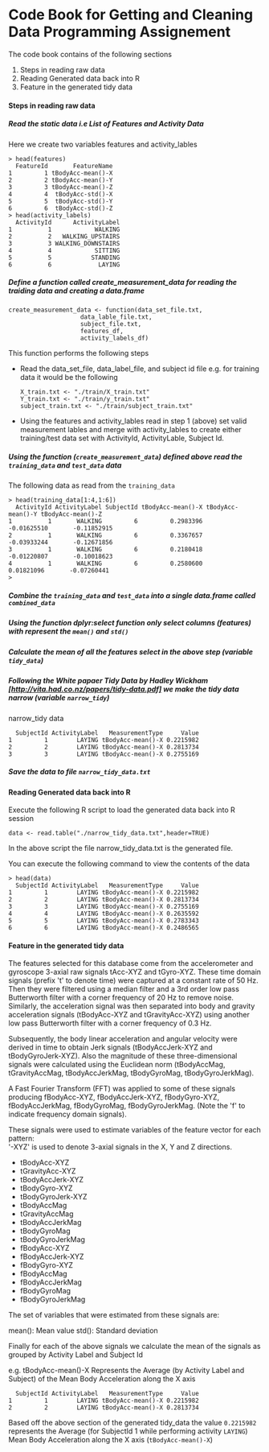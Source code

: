 Code Book for Getting and Cleaning Data Programming Assignement
================================================================

The code book contains of the following sections 
1. Steps in reading raw data 
2. Reading Generated data back into R
3. Feature in the generated tidy data


#### Steps in reading raw data 
##### Read the static data i.e List of Features and Activity Data
Here we create two variables features and activity_lables
```
> head(features)
  FeatureId       FeatureName
1         1 tBodyAcc-mean()-X
2         2 tBodyAcc-mean()-Y
3         3 tBodyAcc-mean()-Z
4         4  tBodyAcc-std()-X
5         5  tBodyAcc-std()-Y
6         6  tBodyAcc-std()-Z
> head(activity_labels)
  ActivityId      ActivityLabel
1          1            WALKING
2          2   WALKING_UPSTAIRS
3          3 WALKING_DOWNSTAIRS
4          4            SITTING
5          5           STANDING
6          6             LAYING
```
##### Define a function called create_measurement_data for reading the traiding data and creating a data.frame

```
create_measurement_data <- function(data_set_file.txt,
					data_lable_file.txt,
					subject_file.txt,
					features_df,
					activity_labels_df)
```
This function performs the following steps


  * Read the data_set_file, data_label_file, and subject id file
     e.g. for training data it would be the following 

	```
	X_train.txt <- "./train/X_train.txt"
	Y_train.txt <- "./train/y_train.txt"
	subject_train.txt <- "./train/subject_train.txt"
	```
	
  * Using the features and activity_lables read in step 1 (above) set valid measurement lables and merge with activity_lables to create either training/test data set with ActivityId, ActivityLable, Subject Id.

##### Using the function (`create_measurement_data`) defined above read the `training_data` and `test_data` data

The following data as read from the `training_data`

```
> head(training_data[1:4,1:6])
  ActivityId ActivityLabel SubjectId tBodyAcc-mean()-X tBodyAcc-mean()-Y tBodyAcc-mean()-Z
1          1       WALKING         6         0.2983396       -0.01625510       -0.11852915
2          1       WALKING         6         0.3367657       -0.03933244       -0.12671856
3          1       WALKING         6         0.2180418       -0.01220807       -0.10018623
4          1       WALKING         6         0.2580600        0.01821096       -0.07260441
> 

```
##### Combine the `training_data` and `test_data` into a single data.frame called `combined_data`
##### Using the function dplyr:select function only select columns (features) with represent the `mean()` and `std()`
##### Calculate the mean of all the features select in the above step (variable `tidy_data`)
##### Following the White papaer Tidy Data by Hadley Wickham [http://vita.had.co.nz/papers/tidy-data.pdf] we make the tidy data narrow (variable `narrow_tidy`)

narrow_tidy data

  ```
    SubjectId ActivityLabel   MeasurementType     Value
1         1        LAYING tBodyAcc-mean()-X 0.2215982
2         2        LAYING tBodyAcc-mean()-X 0.2813734
3         3        LAYING tBodyAcc-mean()-X 0.2755169
  ```
##### Save the data to file `narrow_tidy_data.txt`

#### Reading Generated data back into R
Execute the following R script to load the generated data back into R session 
```
data <- read.table("./narrow_tidy_data.txt",header=TRUE)
```
In the above script the file narrow_tidy_data.txt is the generated file.

You can execute the following command to view the contents of the data
```
> head(data)
  SubjectId ActivityLabel   MeasurementType     Value
1         1        LAYING tBodyAcc-mean()-X 0.2215982
2         2        LAYING tBodyAcc-mean()-X 0.2813734
3         3        LAYING tBodyAcc-mean()-X 0.2755169
4         4        LAYING tBodyAcc-mean()-X 0.2635592
5         5        LAYING tBodyAcc-mean()-X 0.2783343
6         6        LAYING tBodyAcc-mean()-X 0.2486565
```
#### Feature in the generated tidy data 
The features selected for this database come from the accelerometer and gyroscope 3-axial raw signals tAcc-XYZ and tGyro-XYZ. These time domain signals (prefix 't' to denote time) were captured at a constant rate of 50 Hz. Then they were filtered using a median filter and a 3rd order low pass Butterworth filter with a corner frequency of 20 Hz to remove noise. Similarly, the acceleration signal was then separated into body and gravity acceleration signals (tBodyAcc-XYZ and tGravityAcc-XYZ) using another low pass Butterworth filter with a corner frequency of 0.3 Hz. 

Subsequently, the body linear acceleration and angular velocity were derived in time to obtain Jerk signals (tBodyAccJerk-XYZ and tBodyGyroJerk-XYZ). Also the magnitude of these three-dimensional signals were calculated using the Euclidean norm (tBodyAccMag, tGravityAccMag, tBodyAccJerkMag, tBodyGyroMag, tBodyGyroJerkMag). 

A Fast Fourier Transform (FFT) was applied to some of these signals producing fBodyAcc-XYZ, fBodyAccJerk-XYZ, fBodyGyro-XYZ, fBodyAccJerkMag, fBodyGyroMag, fBodyGyroJerkMag. (Note the 'f' to indicate frequency domain signals). 

These signals were used to estimate variables of the feature vector for each pattern:  
'-XYZ' is used to denote 3-axial signals in the X, Y and Z directions.

* tBodyAcc-XYZ
* tGravityAcc-XYZ
* tBodyAccJerk-XYZ
* tBodyGyro-XYZ
* tBodyGyroJerk-XYZ
* tBodyAccMag
* tGravityAccMag
* tBodyAccJerkMag
* tBodyGyroMag
* tBodyGyroJerkMag
* fBodyAcc-XYZ
* fBodyAccJerk-XYZ
* fBodyGyro-XYZ
* fBodyAccMag
* fBodyAccJerkMag
* fBodyGyroMag
* fBodyGyroJerkMag

The set of variables that were estimated from these signals are: 

mean(): Mean value
std(): Standard deviation

Finally for each of the above signals we calculate the mean of the signals as grouped by Activity Label and Subject Id

e.g. tBodyAcc-mean()-X Represents the Average (by Activity Label and Subject) of the Mean Body Acceleration along the X axis

```
  SubjectId ActivityLabel   MeasurementType     Value
1         1        LAYING tBodyAcc-mean()-X 0.2215982
2         2        LAYING tBodyAcc-mean()-X 0.2813734
```
Based off the above section of the generated tidy_data the value `0.2215982` represents the Average (for SubjectId 1 while performing activity `LAYING`) Mean Body Acceleration along the X axis (`tBodyAcc-mean()-X`)

